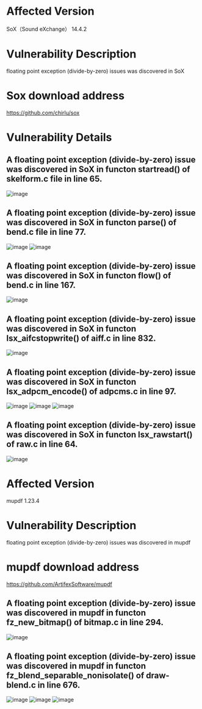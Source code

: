 # Affected Version
SoX（Sound eXchange） 14.4.2

# Vulnerability Description
floating point exception (divide-by-zero) issues was discovered in SoX 

# Sox download address
https://github.com/chirlu/sox

 
# Vulnerability Details

## A floating point exception (divide-by-zero) issue was discovered in SoX in functon startread() of skelform.c file in line 65.
![image](https://github.com/dongyuma/sox-defects/assets/87286944/24ac3b75-ec1b-4c5c-b808-79e4fdf29d64)


## A floating point exception (divide-by-zero) issue was discovered in SoX in functon parse() of bend.c file in line 77.
![image](https://github.com/dongyuma/sox-defects/assets/87286944/68883933-e74f-4ed0-95f0-0b494622706d)
![image](https://github.com/dongyuma/sox-defects/assets/87286944/18a5be8e-d653-4d2c-881b-f42c8b73767b)


## A floating point exception (divide-by-zero) issue was discovered in SoX in functon flow() of bend.c in line 167.
![image](https://github.com/dongyuma/sox-defects/assets/87286944/2be2bcdd-501a-4fe3-8632-d39ac40a3fcf)


## A floating point exception (divide-by-zero) issue was discovered in SoX in functon lsx_aifcstopwrite() of aiff.c in line 832.
![image](https://github.com/dongyuma/sox-defects/assets/87286944/8cea8809-9967-4daf-8c6f-9203da830ea1)


## A floating point exception (divide-by-zero) issue was discovered in SoX in functon lsx_adpcm_encode() of adpcms.c in line 97.
![image](https://github.com/dongyuma/sox-defects/assets/87286944/31def2b6-0c5a-4cdf-8c08-e719adf1c626)
![image](https://github.com/dongyuma/sox-defects/assets/87286944/d323bde4-b2cb-4ea3-b1fa-c39dce6eb539)
![image](https://github.com/dongyuma/sox-defects/assets/87286944/4b53016f-6ffe-44a3-9159-b6ec50ab5852)



## A floating point exception (divide-by-zero) issue was discovered in SoX in functon lsx_rawstart() of raw.c in line 64.
![image](https://github.com/dongyuma/sox-defects/assets/87286944/7dcfdb2f-b099-424e-ada2-bfaa5aa347d7)




# Affected Version
mupdf 1.23.4
 
# Vulnerability Description
floating point exception (divide-by-zero) issues was discovered in mupdf 

# mupdf download address
https://github.com/ArtifexSoftware/mupdf

## A floating point exception (divide-by-zero) issue was discovered in mupdf in functon fz_new_bitmap() of bitmap.c in line 294.
![image](https://github.com/dongyuma/sox-defects/assets/87286944/fdc22ce4-c64f-4143-b5bd-710afe929567)

## A floating point exception (divide-by-zero) issue was discovered in mupdf in functon fz_blend_separable_nonisolate() of draw-blend.c in line 676.
![image](https://github.com/dongyuma/sox-defects/assets/87286944/b0c7c201-b845-4343-b10b-d31bfb91f6aa)
![image](https://github.com/dongyuma/sox-defects/assets/87286944/3cd42cac-7416-41ea-804c-b287566bfea8)
![image](https://github.com/dongyuma/sox-defects/assets/87286944/d040f287-ebb6-4994-bf34-368f8b96cc5c)






    













